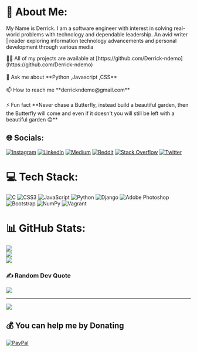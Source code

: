 # 💫 About Me:
<p>My Name is Derrick. I am a software engineer with interest in solving real-world problems with technology and dependable leadership. An avid writer | reader exploring information technology advancements and personal development through various media</p>
👨‍💻 All of my projects are available at [https://github.com/Derrick-ndemo](https://github.com/Derrick-ndemo)<br><br> 💬 Ask me about **Python ,Javascript ,CSS**<br><br>📫 How to reach me **derrickndemo@gmail.com**<br><br>⚡ Fun fact **Never chase a Butterfly, instead build a beautiful garden, then the Butterfly will come and even if it doesn't you will still be left with a beautiful garden 😊**<br>


## 🌐 Socials:
[![Instagram](https://img.shields.io/badge/Instagram-%23E4405F.svg?logo=Instagram&logoColor=white)](https://instagram.com/Lilmeee_) [![LinkedIn](https://img.shields.io/badge/LinkedIn-%230077B5.svg?logo=linkedin&logoColor=white)](https://linkedin.com/in/DerrickNdemo) [![Medium](https://img.shields.io/badge/Medium-12100E?logo=medium&logoColor=white)](https://medium.com/@Derrick) [![Reddit](https://img.shields.io/badge/Reddit-%23FF4500.svg?logo=Reddit&logoColor=white)](https://reddit.com/user/derrickinnit) [![Stack Overflow](https://img.shields.io/badge/-Stackoverflow-FE7A16?logo=stack-overflow&logoColor=white)](https://stackoverflow.com/users/Derrick-ndemo) [![Twitter](https://img.shields.io/badge/Twitter-%231DA1F2.svg?logo=Twitter&logoColor=white)](https://twitter.com/santagotthejuic) 

# 💻 Tech Stack:
![C](https://img.shields.io/badge/c-%2300599C.svg?style=flat&logo=c&logoColor=white) ![CSS3](https://img.shields.io/badge/css3-%231572B6.svg?style=flat&logo=css3&logoColor=white) ![JavaScript](https://img.shields.io/badge/javascript-%23323330.svg?style=flat&logo=javascript&logoColor=%23F7DF1E) ![Python](https://img.shields.io/badge/python-3670A0?style=flat&logo=python&logoColor=ffdd54) ![Django](https://img.shields.io/badge/django-%23092E20.svg?style=flat&logo=django&logoColor=white) ![Adobe Photoshop](https://img.shields.io/badge/adobephotoshop-%2331A8FF.svg?style=flat&logo=adobephotoshop&logoColor=white) ![Bootstrap](https://img.shields.io/badge/bootstrap-%23563D7C.svg?style=flat&logo=bootstrap&logoColor=white) ![NumPy](https://img.shields.io/badge/numpy-%23013243.svg?style=flat&logo=numpy&logoColor=white) ![Vagrant](https://img.shields.io/badge/vagrant-%231563FF.svg?style=flat&logo=vagrant&logoColor=white)
# 📊 GitHub Stats:
![](https://github-readme-stats.vercel.app/api?username=Derrick-ndemo&theme=radical&hide_border=true&include_all_commits=false&count_private=false)<br/>
![](https://github-readme-streak-stats.herokuapp.com/?user=Derrick-ndemo&theme=radical&hide_border=true)<br/>
![](https://github-readme-stats.vercel.app/api/top-langs/?username=Derrick-ndemo&theme=radical&hide_border=true&include_all_commits=false&count_private=false&layout=compact)

### ✍️ Random Dev Quote
![](https://quotes-github-readme.vercel.app/api?type=horizontal&theme=radical)

---
[![](https://visitcount.itsvg.in/api?id=Derrick-ndemo&icon=0&color=0)](https://visitcount.itsvg.in)

  ## 💰 You can help me by Donating
  [![PayPal](https://img.shields.io/badge/PayPal-00457C?style=for-the-badge&logo=paypal&logoColor=white)](https://paypal.me/DerrickNdemo) 

  
<!-- Proudly created with GPRM ( https://gprm.itsvg.in ) -->
